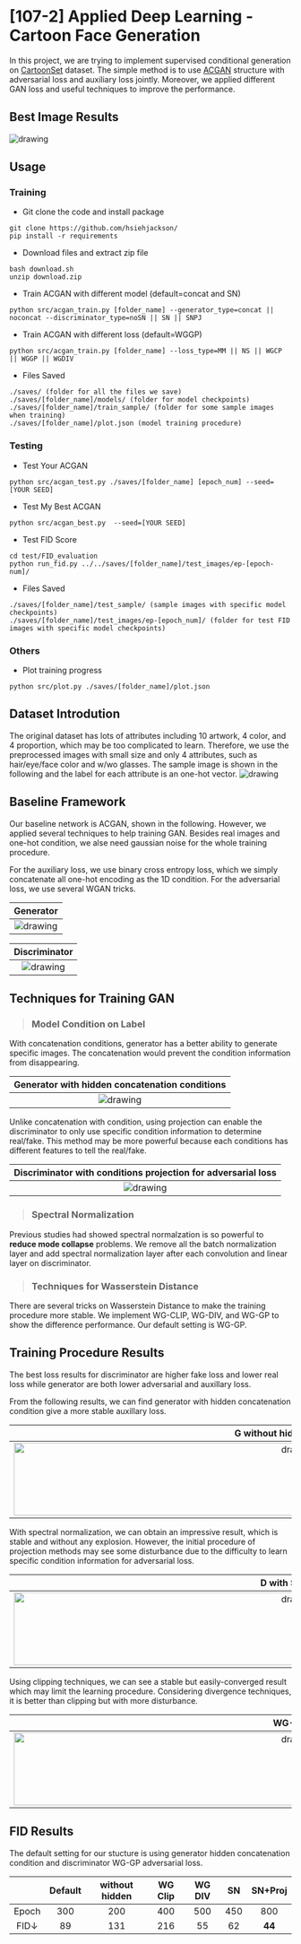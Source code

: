 # [107-2] Applied Deep Learning - Cartoon Face Generation
In this project, we are trying to implement supervised conditional generation on [CartoonSet](https://google.github.io/cartoonset/index.html) dataset. The simple method is to use [ACGAN](https://arxiv.org/pdf/1610.09585.pdf) structure with adversarial loss and auxiliary loss jointly. Moreover, we applied different GAN loss and useful techniques to improve the performance.  


## Best Image Results
<img src="https://i.imgur.com/TKJmULF.gif" alt="drawing" /> 

## Usage
### Training
* Git clone the code and install package
```
git clone https://github.com/hsiehjackson/
pip install -r requirements
```
* Download files and extract zip file
```
bash download.sh
unzip download.zip
```
* Train ACGAN with different model (default=concat and SN)
```
python src/acgan_train.py [folder_name] --generator_type=concat || noconcat --discriminator_type=noSN || SN || SNPJ
```

* Train ACGAN with different loss (default=WGGP)
```
python src/acgan_train.py [folder_name] --loss_type=MM || NS || WGCP || WGGP || WGDIV
```
* Files Saved
```
./saves/ (folder for all the files we save)
./saves/[folder_name]/models/ (folder for model checkpoints)
./saves/[folder_name]/train_sample/ (folder for some sample images when training)
./saves/[folder_name]/plot.json (model training procedure)
```

### Testing

* Test Your ACGAN
```
python src/acgan_test.py ./saves/[folder_name] [epoch_num] --seed=[YOUR SEED]
```
* Test My Best ACGAN
```
python src/acgan_best.py  --seed=[YOUR SEED]
```

* Test FID Score
```
cd test/FID_evaluation
python run_fid.py ../../saves/[folder_name]/test_images/ep-[epoch-num]/
```
* Files Saved
```
./saves/[folder_name]/test_sample/ (sample images with specific model checkpoints)
./saves/[folder_name]/test_images/ep-[epoch_num]/ (folder for test FID images with specific model checkpoints)
```
### Others
* Plot training progress
```
python src/plot.py ./saves/[folder_name]/plot.json
```

## Dataset Introdution
The original dataset has lots of attributes including 10 artwork, 4 color, and 4 proportion, which may be too complicated to learn. Therefore, we use the preprocessed images with small size and only 4 attributes, such as hair/eye/face color and w/wo glasses. The sample image is shown in the following and the label for each attribute is an one-hot vector.
<img src="https://i.imgur.com/MaCIZKg.jpg" alt="drawing"/> 

## Baseline Framework
Our baseline network is ACGAN, shown in the following. However, we applied several techniques to help training GAN. Besides real images and one-hot condition, we alse need gaussian noise for the whole training procedure.

For the auxiliary loss, we use binary cross entropy loss, which we simply concatenate all one-hot encoding as the 1D condition. For the adversarial loss, we use several WGAN tricks.


| Generator  | 
| :--------: |
| <img src="https://i.imgur.com/nTNYR6W.png" alt="drawing"/> |

| Discriminator  | 
| :--------: |
| <img src="https://i.imgur.com/3bM78Wp.png" alt="drawing"/> |


## Techniques for Training GAN
> ### Model Condition on Label
With concatenation conditions, generator has a better ability to generate specific images. The concatenation would prevent the condition information from disappearing.

| Generator  with hidden concatenation conditions| 
| :--------: |
| <img src="https://i.imgur.com/LAfK063.png" alt="drawing"/> |

Unlike concatenation with condition, using projection can enable the discriminator to only use specific condition information to determine real/fake. This method may be more powerful because each conditions has different features to tell the real/fake.

| Discriminator with conditions projection for adversarial loss| 
| :--------: |
| <img src="https://i.imgur.com/QTRFMiO.png" alt="drawing"/> |

> ### Spectral Normalization
Previous studies had showed spectral normalzation is so powerful to **reduce mode collapse** problems. We remove all the batch normalization layer and add spectral normalization layer after each convolution and linear layer on discriminator. 

> ### Techniques for Wasserstein Distance
There are several tricks on Wasserstein Distance to make the training procedure more stable. We implement WG-CLIP, WG-DIV, and WG-GP to show the difference performance. Our default setting is  WG-GP.

## Training Procedure Results
The best loss results for discriminator are higher fake loss and lower real loss while generator are both lower adversarial and auxillary loss.

From the following results, we can find generator with hidden concatenation condition give a more stable auxillary loss.

| G without hidden condition| G with hidden condition|
| :--------: | :--------: |
| <img src="https://i.imgur.com/3k6DgVH.png" alt="drawing" width="1000" height="130"/> |<img src="https://i.imgur.com/cwt4RCr.png" alt="drawing" width="1000" height="130"/> |

With spectral normalization, we can obtain an impressive result, which is stable and without any explosion. However, the initial procedure of projection methods may see some disturbance due to the difficulty to learn specific condition information for adversarial loss.

| D with SN layer | D with SN layer + projection|
| :--------: | :--------: |
| <img src="https://i.imgur.com/bGolb7D.png" alt="drawing" width="1000" height="130"/> |<img src="https://i.imgur.com/Vk43EV1.png" alt="drawing" width="1000"  height="130"/> |

Using clipping techniques, we can see a stable but easily-converged result which may limit the learning procedure. Considering divergence techniques, it is better than clipping but with more disturbance. 

| WG-CLIP | WG-DIV |
| :--------: | :--------: |
| <img src="https://i.imgur.com/PtIaG6h.png" alt="drawing" width="1000"  height="130"/> |<img src="https://i.imgur.com/psBkOiF.png" alt="drawing" width="1000" height="130"/> |

## FID Results

The default setting for our stucture is using generator hidden concatenation condition and discriminator WG-GP adversarial loss.

| | Default | without hidden | WG Clip | WG DIV | SN | SN+Proj |
| :--------: | :--------: | :--------: | :--------: | :--------: | :--------: | :--------: |
|Epoch|300|200|400|500|450|800|
|FID↓|89|131|216|55|62|**44**|

